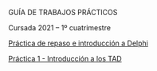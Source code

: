 GUÍA DE TRABAJOS PRÁCTICOS

Cursada 2021 – 1º cuatrimestre

[Práctica de repaso e introducción a Delphi](practica-repaso.md)

[Práctica 1 - Introducción a los TAD](practica-1.md)

